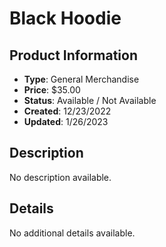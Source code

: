 # Black Hoodie

## Product Information
- **Type**: General Merchandise
- **Price**: $35.00
- **Status**: Available / Not Available
- **Created**: 12/23/2022
- **Updated**: 1/26/2023

## Description
No description available.



## Details
No additional details available.
